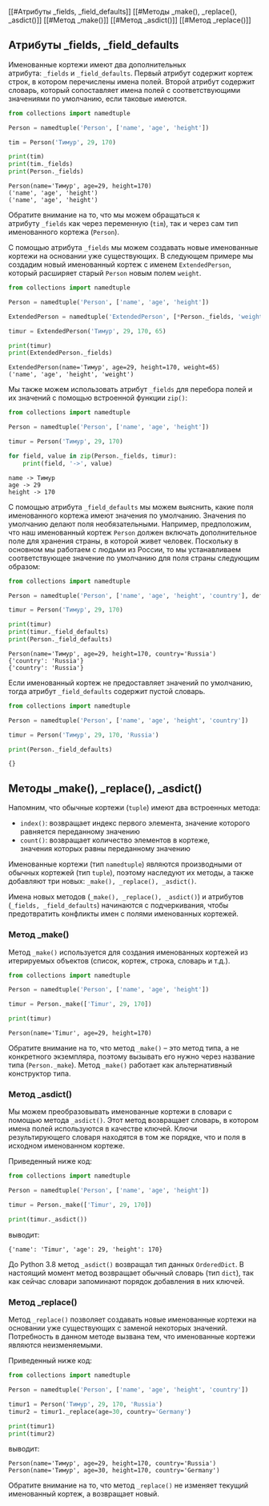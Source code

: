 
[[#Атрибуты _fields, _field_defaults]]
[[#Методы _make(), _replace(), _asdict()]]
[[#Метод _make()]]
[[#Метод _asdict()]]
[[#Метод _replace()]]

## Атрибуты _fields, _field_defaults

Именованные кортежи имеют два дополнительных атрибута: `_fields` и `_field_defaults`. Первый атрибут содержит кортеж строк, в котором перечислены имена полей. Второй атрибут содержит словарь, который сопоставляет имена полей с соответствующими значениями по умолчанию, если таковые имеются.

```python
from collections import namedtuple

Person = namedtuple('Person', ['name', 'age', 'height'])

tim = Person('Тимур', 29, 170)

print(tim)
print(tim._fields)
print(Person._fields)
```

```no-highlight
Person(name='Тимур', age=29, height=170)
('name', 'age', 'height')
('name', 'age', 'height')
```

Обратите внимание на то, что мы можем обращаться к атрибуту `_fields` как через переменную (`tim`), так и через сам тип именованного кортежа (`Person`).

С помощью атрибута `_fields` мы можем создавать новые именованные кортежи на основании уже существующих. В следующем примере мы создадим новый именованный кортеж с именем `ExtendedPerson`, который расширяет старый `Person` новым полем `weight`.

```python
from collections import namedtuple

Person = namedtuple('Person', ['name', 'age', 'height'])

ExtendedPerson = namedtuple('ExtendedPerson', [*Person._fields, 'weight'])  # распаковка полей старого кортежа

timur = ExtendedPerson('Тимур', 29, 170, 65)

print(timur)
print(ExtendedPerson._fields)
```

```no-highlight
ExtendedPerson(name='Тимур', age=29, height=170, weight=65)
('name', 'age', 'height', 'weight')
```

Мы также можем использовать атрибут `_fields` для перебора полей и их значений с помощью встроенной функции `zip()`:

```python
from collections import namedtuple

Person = namedtuple('Person', ['name', 'age', 'height'])

timur = Person('Тимур', 29, 170)

for field, value in zip(Person._fields, timur):
    print(field, '->', value)
```

```no-highlight
name -> Тимур
age -> 29
height -> 170
```

С помощью атрибута `_field_defaults` мы можем выяснить, какие поля именованного кортежа имеют значения по умолчанию. Значения по умолчанию делают поля необязательными. Например, предположим, что наш именованный кортеж `Person` должен включать дополнительное поле для хранения страны, в которой живет человек. Поскольку в основном мы работаем с людьми из России, то мы устанавливаем соответствующее значение по умолчанию для поля страны следующим образом:

```python
from collections import namedtuple

Person = namedtuple('Person', ['name', 'age', 'height', 'country'], defaults=['Russia'])

timur = Person('Тимур', 29, 170)

print(timur)
print(timur._field_defaults)
print(Person._field_defaults)
```

```no-highlight
Person(name='Тимур', age=29, height=170, country='Russia')
{'country': 'Russia'}
{'country': 'Russia'}
```

Если именованный кортеж не предоставляет значений по умолчанию, тогда атрибут `_field_defaults` содержит пустой словарь.


```python
from collections import namedtuple

Person = namedtuple('Person', ['name', 'age', 'height', 'country'])

timur = Person('Тимур', 29, 170, 'Russia')

print(Person._field_defaults)
```

```no-highlight
{}
```

## Методы _make(), _replace(), _asdict()

Напомним, что обычные кортежи (`tuple`) имеют два встроенных метода:

- `index()`: возвращает индекс первого элемента, значение которого равняется переданному значению
- `count()`: возвращает количество элементов в кортеже, значения которых равны переданному значению

Именованные кортежи (тип `namedtuple`) являются производными от обычных кортежей (тип `tuple`), поэтому наследуют их методы, а также добавляют три новых: `_make(), _replace(), _asdict()`.

Имена новых методов (`_make(), _replace(), _asdict()`) и атрибутов (`_fields, _field_defaults`) начинаются с подчеркивания, чтобы предотвратить конфликты имен с полями именованных кортежей.

### Метод _make()

Метод `_make()` используется для создания именованных кортежей из итерируемых объектов (список, кортеж, строка, словарь и т.д.).

```python
from collections import namedtuple

Person = namedtuple('Person', ['name', 'age', 'height'])

timur = Person._make(['Timur', 29, 170])

print(timur)
```

```no-highlight
Person(name='Timur', age=29, height=170)
```

Обратите внимание на то, что метод `_make()` – это метод типа, а не конкретного экземпляра, поэтому вызывать его нужно через название типа (`Person._make`). Метод `_make()` работает как альтернативный конструктор типа.

### Метод _asdict()

Мы можем преобразовывать именованные кортежи в словари с помощью метода `_asdict()`. Этот метод возвращает словарь, в котором имена полей используются в качестве ключей. Ключи результирующего словаря находятся в том же порядке, что и поля в исходном именованном кортеже.

Приведенный ниже код:

```python
from collections import namedtuple

Person = namedtuple('Person', ['name', 'age', 'height'])

timur = Person._make(['Timur', 29, 170])

print(timur._asdict())
```

выводит:

```no-highlight
{'name': 'Timur', 'age': 29, 'height': 170}
```

До Python 3.8 метод `_asdict()` возвращал тип данных `OrderedDict`. В настоящий момент метод возвращает обычный словарь (тип `dict`), так как сейчас словари запоминают порядок добавления в них ключей.

### Метод _replace()

Метод `_replace()` позволяет создавать новые именованные кортежи на основании уже существующих с заменой некоторых значений. Потребность в данном методе вызвана тем, что именованные кортежи являются неизменяемыми.

Приведенный ниже код:

```python
from collections import namedtuple

Person = namedtuple('Person', ['name', 'age', 'height', 'country'])

timur1 = Person('Тимур', 29, 170, 'Russia')
timur2 = timur1._replace(age=30, country='Germany')

print(timur1)
print(timur2)
```

выводит:

```no-highlight
Person(name='Тимур', age=29, height=170, country='Russia')
Person(name='Тимур', age=30, height=170, country='Germany')
```

Обратите внимание на то, что метод `_replace()` не изменяет текущий именованный кортеж, а возвращает новый.